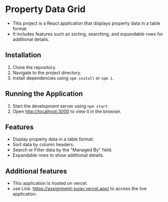 # Property Data Grid

- This project is a React application that displays property data in a table format. 
- It includes features such as sorting, searching, and expandable rows for additional details.

## Installation

1. Clone the repository.
2. Navigate to the project directory.
3. Install dependencies using `npm install` or `npm i`.

## Running the Application

1. Start the development server using `npm start`.
2. Open [http://localhost:3000](http://localhost:3000) to view it in the browser.

## Features

- Display property data in a table format.
- Sort data by column headers.
- Search or Filter data by the "Managed By" field.
- Expandable rows to show additional details.

## Additional features
- This application is hosted on vercel.
- use Link: https://assignment-sujay.vercel.app/ to access the live application.


